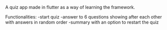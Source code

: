 A quiz app made in flutter as a way of learning the framework. 

Functionalities: 
	-start quiz 
	-answer to 6 questions showing after each other with answers in 
	random order
	-summary with an option to restart the quiz 

